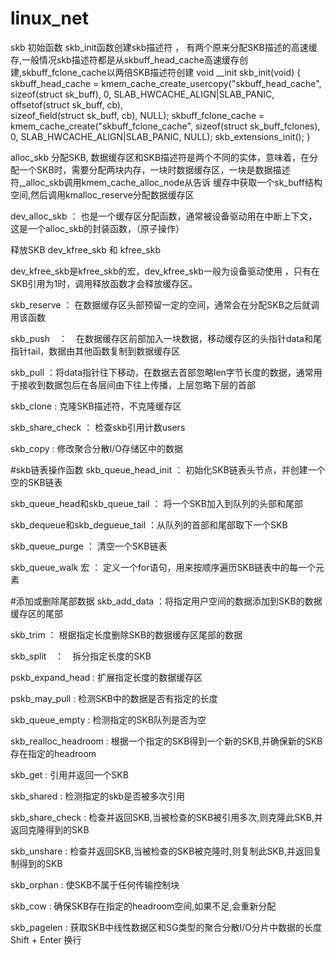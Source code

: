 # linux_net




skb 初始函数   skb_init函数创建skb描述符 ， 有两个原来分配SKB描述的高速缓存,一般情况skb描述符都是从skbuff_head_cache高速缓存创建,skbuff_fclone_cache以两倍SKB描述符创建
void __init skb_init(void)
{
    skbuff_head_cache = kmem_cache_create_usercopy("skbuff_head_cache",
                          sizeof(struct sk_buff),
                          0,
                          SLAB_HWCACHE_ALIGN|SLAB_PANIC,
                          offsetof(struct sk_buff, cb),  
                          sizeof_field(struct sk_buff, cb),
                          NULL);
    skbuff_fclone_cache = kmem_cache_create("skbuff_fclone_cache",
                        sizeof(struct sk_buff_fclones),
                        0,
                        SLAB_HWCACHE_ALIGN|SLAB_PANIC,
                        NULL);
    skb_extensions_init();
}

alloc_skb 分配SKB, 数据缓存区和SKB描述符是两个不同的实体，意味着，在分配一个SKB时，需要分配两块内存，一块时数据缓存区，一块是数据描述符,_alloc_skb调用kmem_cache_alloc_node从告诉 缓存中获取一个sk_buff结构空间,然后调用kmalloc_reserve分配数据缓存区

dev_alloc_skb ： 也是一个缓存区分配函数，通常被设备驱动用在中断上下文，这是一个alloc_skb的封装函数，（原子操作）

释放SKB
dev_kfree_skb 和 kfree_skb

dev_kfree_skb是kfree_skb的宏，dev_kfree_skb一般为设备驱动使用 ，只有在SKB引用为1时，调用释放函数才会释放缓存区。


skb_reserve ： 在数据缓存区头部预留一定的空间，通常会在分配SKB之后就调用该函数

skb_push　：　在数据缓存区前部加入一块数据，移动缓存区的头指针data和尾指针tail，数据由其他函数复制到数据缓存区

skb_pull ：将data指针往下移动，在数据去首部忽略len字节长度的数据，通常用于接收到数据包后在各层间由下往上传播，上层忽略下层的首部

skb_clone : 克隆SKB描述符，不克隆缓存区

skb_share_check ： 检查skb引用计数users

skb_copy : 修改聚合分散I/O存储区中的数据



#skb链表操作函数
skb_queue_head_init ： 初始化SKB链表头节点，并创建一个空的SKB链表

skb_queue_head和skb_queue_tail ： 将一个SKB加入到队列的头部和尾部

skb_dequeue和skb_degueue_tail ：从队列的首部和尾部取下一个SKB

skb_queue_purge ： 清空一个SKB链表

skb_queue_walk 宏 ： 定义一个for语句，用来按顺序遍历SKB链表中的每一个元素

#添加或删除尾部数据
skb_add_data ：将指定用户空间的数据添加到SKB的数据缓存区的尾部

skb_trim ： 根据指定长度删除SKB的数据缓存区尾部的数据

skb_split　：　拆分指定长度的SKB

pskb_expand_head : 扩展指定长度的数据缓存区

pskb_may_pull : 检测SKB中的数据是否有指定的长度

skb_queue_empty : 检测指定的SKB队列是否为空

skb_realloc_headroom : 根据一个指定的SKB得到一个新的SKB,并确保新的SKB存在指定的headroom

skb_get : 引用并返回一个SKB

skb_shared : 检测指定的skb是否被多次引用

skb_share_check : 检查并返回SKB,当被检查的SKB被引用多次,则克隆此SKB,并返回克隆得到的SKB

skb_unshare : 检查并返回SKB,当被检查的SKB被克隆时,则复制此SKB,并返回复制得到的SKB

skb_orphan : 使SKB不属于任何传输控制块

skb_cow : 确保SKB存在指定的headroom空间,如果不足,会重新分配

skb_pagelen : 获取SKB中线性数据区和SG类型的聚合分散I/O分片中数据的长度
​​​
Shift + Enter 换行
